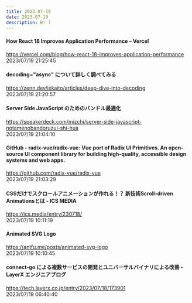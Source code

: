 ```yaml
---
title: 2023-07-19
date: 2023-07-19
description: B! 7
---
```


#### How React 18 Improves Application Performance – Vercel
https://vercel.com/blog/how-react-18-improves-application-performance<br>
2023/07/19 21:25:45<br>


#### decoding="async" について詳しく調べてみる
https://zenn.dev/ixkaito/articles/deep-dive-into-decoding<br>
2023/07/19 21:20:57<br>


#### Server Side JavaScript のためのバンドル最適化
https://speakerdeck.com/mizchi/server-side-javascript-notamenobandoruzui-shi-hua<br>
2023/07/19 21:04:10<br>


#### GitHub - radix-vue/radix-vue: Vue port of Radix UI Primitives. An open-source UI component library for building high-quality, accessible design systems and web apps.
https://github.com/radix-vue/radix-vue<br>
2023/07/19 21:03:29<br>


#### CSSだけでスクロールアニメーションが作れる！？ 新技術Scroll-driven Animationsとは - ICS MEDIA
https://ics.media/entry/230718/<br>
2023/07/19 10:11:19<br>


#### Animated SVG Logo
https://antfu.me/posts/animated-svg-logo<br>
2023/07/19 10:10:45<br>


#### connect-go による複数サービスの開発とユニバーサルバイナリによる改善 - LayerX エンジニアブログ
https://tech.layerx.co.jp/entry/2023/07/18/173901<br>
2023/07/19 06:40:40<br>


